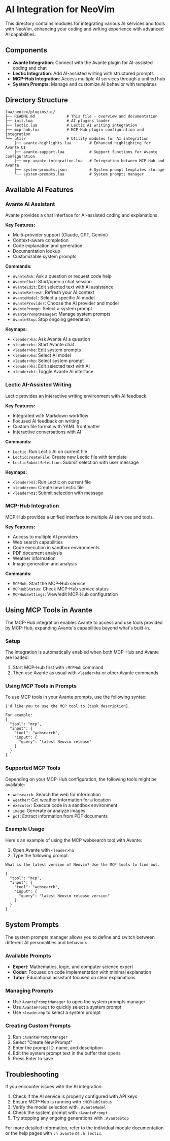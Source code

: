 # AI Integration for NeoVim

This directory contains modules for integrating various AI services and tools with NeoVim, enhancing your coding and writing experience with advanced AI capabilities.

## Components

- **Avante Integration**: Connect with the Avante plugin for AI-assisted coding and chat
- **Lectic Integration**: Add AI-assisted writing with structured prompts
- **MCP-Hub Integration**: Access multiple AI services through a unified hub
- **System Prompts**: Manage and customize AI behavior with templates

## Directory Structure

```
lua/neotex/plugins/ai/
├── README.md              # This file - overview and documentation
├── init.lua               # AI plugins loader
├── lectic.lua             # Lectic AI writing integration
├── mcp-hub.lua            # MCP-Hub plugin configuration and integration
└── util/                  # Utility modules for AI integration
    ├── avante-highlights.lua        # Enhanced highlighting for Avante UI
    ├── avante-support.lua           # Support functions for Avante configuration
    ├── mcp-avante-integration.lua   # Integration between MCP-Hub and Avante
    ├── system-prompts.json          # System prompt templates storage
    └── system-prompts.lua           # System prompts manager
```

## Available AI Features

### Avante AI Assistant

Avante provides a chat interface for AI-assisted coding and explanations.

**Key Features:**
- Multi-provider support (Claude, GPT, Gemini)
- Context-aware completion
- Code explanation and generation
- Documentation lookup
- Customizable system prompts

**Commands:**
- `AvanteAsk`: Ask a question or request code help
- `AvanteChat`: Start/open a chat session
- `AvanteEdit`: Edit selected text with AI assistance
- `AvanteRefresh`: Refresh your AI context
- `AvanteModel`: Select a specific AI model
- `AvanteProvider`: Choose the AI provider and model
- `AvantePrompt`: Select a system prompt
- `AvantePromptManager`: Manage system prompts
- `AvanteStop`: Stop ongoing generation

**Keymaps:**
- `<leader>ha`: Ask Avante AI a question
- `<leader>hc`: Start Avante chat
- `<leader>he`: Edit system prompts
- `<leader>hm`: Select AI model
- `<leader>hp`: Select system prompt
- `<leader>hs`: Edit selected text with AI
- `<leader>ht`: Toggle Avante AI interface

### Lectic AI-Assisted Writing

Lectic provides an interactive writing environment with AI feedback.

**Key Features:**
- Integrated with Markdown workflow
- Focused AI feedback on writing
- Custom file format with YAML frontmatter
- Interactive conversations with AI

**Commands:**
- `Lectic`: Run Lectic AI on current file
- `LecticCreateFile`: Create new Lectic file with template
- `LecticSubmitSelection`: Submit selection with user message

**Keymaps:**
- `<leader>ml`: Run Lectic on current file
- `<leader>mn`: Create new Lectic file
- `<leader>ms`: Submit selection with message

### MCP-Hub Integration

MCP-Hub provides a unified interface to multiple AI services and tools.

**Key Features:**
- Access to multiple AI providers
- Web search capabilities
- Code execution in sandbox environments
- PDF document analysis
- Weather information
- Image generation and analysis

**Commands:**
- `MCPHub`: Start the MCP-Hub service
- `MCPHubStatus`: Check MCP-Hub service status
- `MCPHubSettings`: View/edit MCP-Hub configuration

## Using MCP Tools in Avante

The MCP-Hub integration enables Avante to access and use tools provided by MCP-Hub, expanding Avante's capabilities beyond what's built-in.

### Setup

The integration is automatically enabled when both MCP-Hub and Avante are loaded:

1. Start MCP-Hub first with `:MCPHub` command
2. Then use Avante as usual with `<leader>ha` or other Avante commands

### Using MCP Tools in Prompts

To use MCP tools in your Avante prompts, use the following syntax:

```
I'd like you to use the MCP tool to [task description].

For example:
{
  "tool": "mcp",
  "input": {
    "tool": "websearch",
    "input": {
      "query": "latest Neovim release"
    }
  }
}
```

### Supported MCP Tools

Depending on your MCP-Hub configuration, the following tools might be available:

- `websearch`: Search the web for information
- `weather`: Get weather information for a location
- `executor`: Execute code in a sandbox environment
- `image`: Generate or analyze images
- `pdf`: Extract information from PDF documents

### Example Usage

Here's an example of using the MCP websearch tool with Avante:

1. Open Avante with `<leader>ha`
2. Type the following prompt:

```
What is the latest version of Neovim? Use the MCP tools to find out.

{
  "tool": "mcp",
  "input": {
    "tool": "websearch",
    "input": {
      "query": "latest Neovim release version"
    }
  }
}
```

## System Prompts

The system prompts manager allows you to define and switch between different AI personalities and behaviors.

### Available Prompts

- **Expert**: Mathematics, logic, and computer science expert
- **Coder**: Focused on code implementation with minimal explanation
- **Tutor**: Educational assistant focused on clear explanations

### Managing Prompts

- Use `AvantePromptManager` to open the system prompts manager
- Use `AvantePrompt` to quickly select a system prompt
- Use `<leader>hp` to select a system prompt

### Creating Custom Prompts

1. Run `:AvantePromptManager`
2. Select "Create New Prompt"
3. Enter the prompt ID, name, and description
4. Edit the system prompt text in the buffer that opens
5. Press Enter to save

## Troubleshooting

If you encounter issues with the AI integration:

1. Check if the AI service is properly configured with API keys
2. Ensure MCP-Hub is running with `:MCPHubStatus`
3. Verify the model selection with `:AvanteModel`
4. Check the system prompt with `:AvantePrompt`
5. Try stopping any ongoing generations with `:AvanteStop`

For more detailed information, refer to the individual module documentation or the help pages with `:h avante` or `:h lectic`.